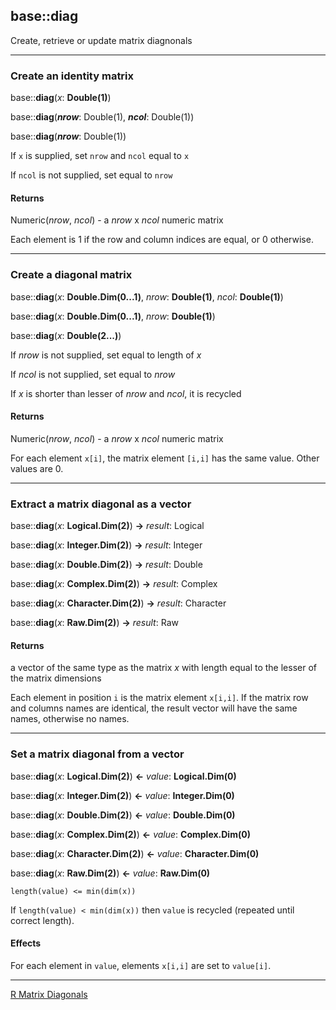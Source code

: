 ## base::diag

Create, retrieve or update matrix diagnonals

---
### Create an identity matrix

base::**diag**(*x*: **Double(1)**)

base::**diag**(***nrow***: Double(1), ***ncol***: Double(1))

base::**diag**(***nrow***: Double(1))

If `x` is supplied, set `nrow` and `ncol` equal to `x`

If `ncol` is not supplied, set equal to `nrow`

#### Returns
Numeric(*nrow*, *ncol*) - a *nrow* x *ncol* numeric matrix

Each element is 1 if the row and column indices are equal, or 0 otherwise.

---
### Create a diagonal matrix

base::**diag**(*x*: **Double.Dim(0...1)**, *nrow*: **Double(1)**, *ncol*: **Double(1)**)

base::**diag**(*x*: **Double.Dim(0...1)**, *nrow*: **Double(1)**)

base::**diag**(*x*: **Double(2...)**)

If *nrow* is not supplied, set equal to length of *x*

If *ncol* is not supplied, set equal to *nrow*

If *x* is shorter than lesser of *nrow* and *ncol*, it is recycled

#### Returns
Numeric(*nrow*, *ncol*) - a *nrow* x *ncol* numeric matrix

For each element `x[i]`, the matrix element `[i,i]` has the same value. Other values are 0.

---
### Extract a matrix diagonal as a vector

base::**diag**(*x*: **Logical.Dim(2)**) **->** *result*: Logical

base::**diag**(*x*: **Integer.Dim(2)**) **->** *result*: Integer

base::**diag**(*x*: **Double.Dim(2)**) **->** *result*: Double

base::**diag**(*x*: **Complex.Dim(2)**) **->** *result*: Complex

base::**diag**(*x*: **Character.Dim(2)**) **->** *result*: Character

base::**diag**(*x*: **Raw.Dim(2)**) **->** *result*: Raw

#### Returns
a vector of the same type as the matrix *x* with length equal to the lesser of the matrix dimensions

Each element in position `i` is the matrix element `x[i,i]`. If the matrix row and columns names are identical, the result vector will have the same names, otherwise no names.

---
### Set a matrix diagonal from a vector

base::**diag**(*x*: **Logical.Dim(2)**) **<-** *value*: **Logical.Dim(0)**

base::**diag**(*x*: **Integer.Dim(2)**) **<-** *value*: **Integer.Dim(0)**

base::**diag**(*x*: **Double.Dim(2)**) **<-** *value*: **Double.Dim(0)**

base::**diag**(*x*: **Complex.Dim(2)**) **<-** *value*: **Complex.Dim(0)**

base::**diag**(*x*: **Character.Dim(2)**) **<-** *value*: **Character.Dim(0)**

base::**diag**(*x*: **Raw.Dim(2)**) **<-** *value*: **Raw.Dim(0)**

`length(value) <= min(dim(x))`

If `length(value) < min(dim(x))` then `value` is recycled (repeated until correct length).

#### Effects

For each element in `value`, elements `x[i,i]` are set to `value[i]`.

---

[R Matrix Diagonals](http://stat.ethz.ch/R-manual/R-devel/library/base/html/diag.html)
